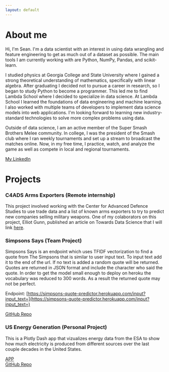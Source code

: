 ```yaml
---
layout: default
---
```


# About me

Hi, I'm Sean. I'm a data scientist with an interest in using data wrangling and feature engineering to get as much out of a dataset as possible. The main tools I am currently working with are Python, NumPy, Pandas, and scikit-learn.

I studied physics at Georgia College and State University where I gained a strong theoretical understanding of mathematics, specifically with linear algebra. After graduating I decided not to pursue a career in research, so I began to study Python to become a programmer. This led me to find Lambda School where I decided to specialize in data science. At Lambda School I learned the foundations of data engineering and machine learning. I also worked with multiple teams of developers to implement data science models into web applications. I'm looking forward to learning new industry-standard technologies to solve more complex problems using data.

Outside of data science, I am an active member of the Super Smash Brothers Melee community. In college, I was the president of the Smash club where I ran weekly tournaments and set up a stream to broadcast the matches online. Now, in my free time, I practice, watch, and analyze the game as well as compete in local and regional tournaments.

[My LinkedIn](https://www.linkedin.com/in/seanantosiak/)

# Projects
### C4ADS Arms Exporters (Remote internship)

This project involved working with the Center for Advanced Defence Studies to use trade data and a list of known arms exporters to try to predict new companies selling military weapons. One of my colaborators on this project, Elliot Gunn, published an article on Towards Data Science that I will link [here](https://towardsdatascience.com/using-machine-learning-to-tackle-arms-proliferation-in-russian-trade-data-e457f44002c0?source=friends_link&sk=b99118751e39eb7edd42a318c40854ee).

### Simpsons Says (Team Project)

Simpsons Says is an endpoint which uses TFIDF vectorization to find a quote from The Simpsons that is similar to user input text. To input text add it to the end of the url. If no text is added a random quote will be returned. Quotes are returned in JSON format and include the character who said the quote. In order to get the model small enough to deploy on heroku the vocabulary was reduced to 300 words. As a result the returned quote may not be perfect.

Endpoint: [https://simpsons-quote-predictor.herokuapp.com/input?input_text=](https://simpsons-quote-predictor.herokuapp.com/input?input_text=)

[GitHub Repo](https://github.com/SeanAntosiak/simpsons_says_endpoint)



### US Energy Generation (Personal Project)

This is a Plotly Dash app that vizualizes energy data from the ESA to show how much electricity is produced from different sources over the last couple decades in the United States.

[APP](https://us-energy-generation.herokuapp.com)  
[GitHub Repo](https://github.com/SeanAntosiak/US-Energy-Generation)

